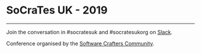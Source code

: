 # SoCraTes UK - 2019
--------------------

Join the conversation in #socratesuk and #socratesukorg on [Slack](http://slack.softwarecrafters.org/).

Conference organised by the [Software Crafters Community](https://www.softwarecrafters.org/).
